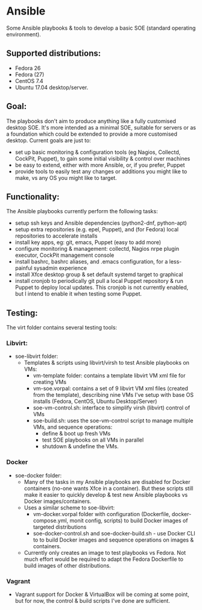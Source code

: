 # Ansible
Some Ansible playbooks & tools to develop a basic SOE (standard operating environment). 

## Supported distributions: 
 * Fedora 26
 * Fedora (27) 
 * CentOS 7.4 
 * Ubuntu 17.04 desktop/server.

## Goal:
The playbooks don't aim to produce anything like a fully customised desktop SOE. It's more intended as a minimal SOE, suitable for servers or as a foundation which could be extended to provide a more customised desktop. Current goals are just to:
 * set up basic monitoring & configuration tools (eg Nagios, Collectd, CockPit, Puppet), to gain some initial visibility & control over machines
 * be easy to extend, either with more Ansible, or, if you prefer, Puppet
 * provide tools to easily test any changes or additions you might like to make, vs any OS you might like to target.

## Functionality:
The Ansible playbooks currently perform the following tasks:
 * setup ssh keys and Ansible dependencies (python2-dnf, python-apt)
 * setup extra repositories (e.g. epel, Puppet), and (for Fedora) local repositories to accelerate installs
 * install key apps, eg: git, emacs, Puppet (easy to add more)
 * configure monitoring & management: collectd, Nagios nrpe plugin executor, CockPit management console
 * install bashrc, bashrc aliases, and .emacs configuration, for a less-painful sysadmin experience
 * install Xfce desktop group & set default systemd target to graphical
 * install cronjob to periodically git pull a local Puppet repository & run Puppet to deploy local updates. This cronjob is not currently enabled, but I intend to enable it when testing some Puppet.

## Testing:
The virt folder contains several testing tools:

### Libvirt:
 * soe-libvirt folder: 
   * Templates & scripts using libvirt/virsh to test Ansible playbooks on VMs:
     * vm-template folder: contains a template libvirt VM xml file for creating VMs
     * vm-soe.vorpal: contains a set of 9 libvirt VM xml files (created from the template), describing nine VMs I've setup with base OS installs (Fedora, CentOS, Ubuntu Desktop/Server)
     * soe-vm-control.sh: interface to simplify virsh (libvirt) control of VMs
     * soe-build.sh: uses the soe-vm-control script to manage multiple VMs, and sequence operations: 
       * define & boot up fresh VMs
       * test SOE playbooks on all VMs in parallel
       * shutdown & undefine the VMs.

### Docker 
 * soe-docker folder:
   * Many of the tasks in my Ansible playbooks are disabled for Docker containers (no-one wants Xfce in a container). But these scripts still make it easier to quickly develop & test new Ansible playbooks vs Docker images/containers.
   * Uses a similar scheme to soe-libvirt:
     * vm-docker.vorpal folder with configuration (Dockerfile, docker-compose.yml, monit config, scripts) to build Docker images of targeted distributions
     * soe-docker-control.sh and soe-docker-build.sh - use Docker CLI to to build Docker images and sequence operations on images & containers.
   * Currently only creates an image to test playbooks vs Fedora. Not much effort would be required to adapt the Fedora Dockerfile to build images of other distributions.

### Vagrant
 * Vagrant support for Docker & VirtualBox will be coming at some point, but for now, the control & build scripts I've done are sufficient.
